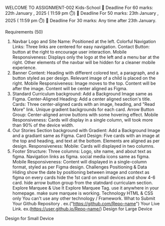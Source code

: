 WELCOME TO ASSIGNMENT-002
 Kids-School
📅 Deadline For 60 marks: 22th January , 2025 ( 11:59 pm ⏱️)
📅 Deadline For 50 marks: 23th January , 2025 ( 11:59 pm ⏱️)
📅 Deadline For 30 marks: Any time after 23th January.

Requirements (50)
1. Navbar
Logo and Site Name: Positioned at the left.
Colorful Navigation Links: Three links are centered for easy navigation.
Contact Button: button at the right to encourage user interaction.
Mobile Responsiveness:
Displays only the logo at the left and a menu bar at the right.
Other elements of the navbar will be hidden for a cleaner mobile experience.
2. Banner
Content:
Heading with different colored text, a paragraph, and a button styled as per design.
Relevant image of a child is placed on the right.
Mobile Responsiveness:
Image moves to the top.
Content will be after the image.
Content will be center aligned as Figma.
3. Standard Curriculum
background: Add a Background Image same as Figma.
Center-Aligned Heading: Add a center aligned section's title.
Cards:
Three center-aligned cards with an image, heading, and "Read More" link.
Unique gradient backgrounds for each card.
Arrow Button Group: Center-aligned arrow buttons with some hovering effect.
Mobile Responsiveness:
Cards will display in a single column, will took more than 90% of the device width.
4. Our Stories Section
background with Gradient: Add a Background Image and a gradiant same as Figma.
Card Design:
Five cards with an image at the top and heading, and text at the bottom.
Elements are aligned as per design.
Responsiveness:
Mobile: Cards will displayed in two columns.
5. Footer
Structure:
Three columns:
Logo, site name, and about text as figma.
Navigation links as figma.
social media icons same as figma.
Mobile Responsiveness:
Content will displayed in a single-column format, styled as per Figma design.
Challenges
Positioning & Data Hiding
show the date by positioning between image and context as figma on every cards
hide the 1st card on small devices and show 4-6 card.
hide arrow button group from the statndard curriculam section.
Explore Marquee & Use It
Explore Marquee Tag. use it anywhere in your homepage. make sure marquee is working.
Technology
HTML & CSS only
You can't use any other technology / Framework.
What to Submit
Your Github Repository . ex.("https://github.com/Repo-name")
Your Live Link. ex.(https://user.github.io/Repo-name/)
Design for Large Device


Design for Small Device


